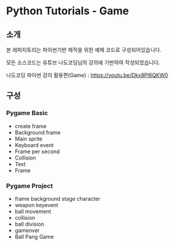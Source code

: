 # Python Tutorials - Game
## 소개
본 레파지토리는 파이썬기반  제작을 위한 예제 코드로 구성되어있습니다.

모든 소스코드는 유튜브 나도코딩님의 강의에 기반하여 작성되었습니다.

나도코딩 파이썬 강의 활용편(Game) : https://youtu.be/Dkx8Pl6QKW0
## 구성
### Pygame Basic
- create frame
- Background frame
- Main sprite
- Keyboard event
- Frame per second
- Collision
- Text
- Frame
### Pygame Project
- frame background stage character
- weapon keyevent
- ball movement
- collision
- ball division
- gameover
- Ball Pang Game
